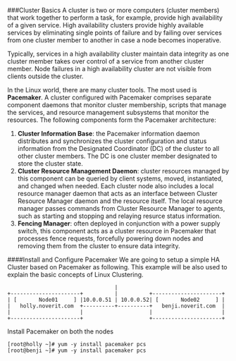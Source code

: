 ###Cluster Basics
A cluster is two or more computers (cluster members) that work together to perform a task, for example, provide high availability of a given service. High availability clusters provide highly available services by eliminating single points of failure and by failing over services from one cluster member to another in case a node becomes inoperative.

Typically, services in a high availability cluster maintain data integrity as one cluster member takes over control of a service from another cluster member. Node failures in a high availability cluster are not visible from clients outside the cluster.

In the Linux world, there are many cluster tools. The most used is **Pacemaker**. A cluster configured with Pacemaker comprises separate component daemons that monitor cluster membership, scripts that manage the services, and resource management subsystems that monitor the resources. The following components form the Pacemaker architecture:

1. **Cluster Information Base**: the Pacemaker information daemon distributes and synchronizes the cluster configuration and status information from the Designated Coordinator (DC) of the cluster to all other cluster members. The DC is one cluster member designated to store the cluster state.
2. **Cluster Resource Management Daemon**: cluster resources managed by this component can be queried by client systems, moved, instantiated, and changed when needed. Each cluster node also includes a local resource manager daemon that acts as an interface between Cluster Resource Manager daemon and the resource itself. The local resource manager passes commands from Cluster Resource Manager to agents, such as starting and stopping and relaying resurce status information.
3. **Fencing Manager**: often deployed in conjunction with a power supply switch, this component acts as a cluster resource in Pacemaker that processes fence requests, forcefully powering down nodes and removing them from the cluster to ensure data integrity.

####Install and Configure Pacemaker
We are going to setup a simple HA Cluster based on Pacemaker as following. This example will be also used to explain the basic concepts of Linux Clustering. 

                                      |
    +----------------------+          |          +----------------------+
    | [       Node01     ] |10.0.0.51 | 10.0.0.52| [       Node02     ] |
    |   holly.noverit.com  +----------+----------+   benji.noverit.com  |
    |                      |                     |                      |
    +----------------------+                     +----------------------+


Install Pacemaker on both the nodes

    [root@holly ~]# yum -y install pacemaker pcs
    [root@benji ~]# yum -y install pacemaker pcs
    

